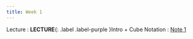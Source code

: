 ```yaml
---
title: Week 1
---
```


Lecture
: **LECTURE**{: .label .label-purple }Intro + Cube Notation
  : [Note 1](https://readings.decal.rouxl.es/docs/readings/content/note-1/)